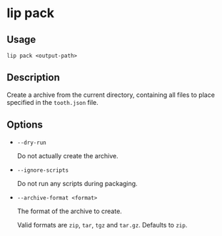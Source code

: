 # lip pack

## Usage

```shell
lip pack <output-path>
```

## Description

Create a archive from the current directory, containing all files to place specified in the `tooth.json` file.

## Options

- `--dry-run`

  Do not actually create the archive.

- `--ignore-scripts`

  Do not run any scripts during packaging.

- `--archive-format <format>`

  The format of the archive to create.

  Valid formats are `zip`, `tar`, `tgz` and `tar.gz`. Defaults to `zip`.
